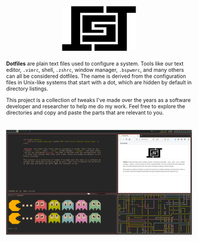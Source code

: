 <h1 align="center">
    <img src="images/logo.png" width="200" alt="Justin Johnson Saluja Logo" />
</h1>


**Dotfiles** are plain text files used to configure a system. Tools like our text editor, `.vimrc`, shell, `.zshrc`, window manager, `.bspwmrc`, and many others can all be considered dotfiles. The name is derived from the configuration files in Unix-like systems that start with a dot, which are hidden by default in directory listings.

This project is a collection of tweaks I've made over the years as a software developer and researcher to help me do my work. Feel free to explore the directories and copy and paste the parts that are relevant to you. 


<h1 align="center">
    <img src="images/desktop.png" alt="Desktop Screenshot" />
</h1>
